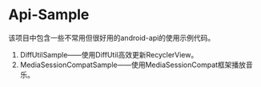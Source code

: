 # Api-Sample

该项目中包含一些不常用但很好用的android-api的使用示例代码。  

1. DiffUtilSample——使用DiffUtil高效更新RecyclerView。
2. MediaSessionCompatSample——使用MediaSessionCompat框架播放音乐。